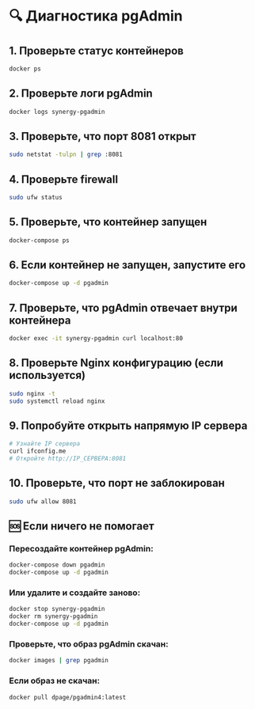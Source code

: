 # 🔍 Диагностика pgAdmin

## 1. Проверьте статус контейнеров
```bash
docker ps
```

## 2. Проверьте логи pgAdmin
```bash
docker logs synergy-pgadmin
```

## 3. Проверьте, что порт 8081 открыт
```bash
sudo netstat -tulpn | grep :8081
```

## 4. Проверьте firewall
```bash
sudo ufw status
```

## 5. Проверьте, что контейнер запущен
```bash
docker-compose ps
```

## 6. Если контейнер не запущен, запустите его
```bash
docker-compose up -d pgadmin
```

## 7. Проверьте, что pgAdmin отвечает внутри контейнера
```bash
docker exec -it synergy-pgadmin curl localhost:80
```

## 8. Проверьте Nginx конфигурацию (если используется)
```bash
sudo nginx -t
sudo systemctl reload nginx
```

## 9. Попробуйте открыть напрямую IP сервера
```bash
# Узнайте IP сервера
curl ifconfig.me
# Откройте http://IP_СЕРВЕРА:8081
```

## 10. Проверьте, что порт не заблокирован
```bash
sudo ufw allow 8081
```

## 🆘 Если ничего не помогает

### Пересоздайте контейнер pgAdmin:
```bash
docker-compose down pgadmin
docker-compose up -d pgadmin
```

### Или удалите и создайте заново:
```bash
docker stop synergy-pgadmin
docker rm synergy-pgadmin
docker-compose up -d pgadmin
```

### Проверьте, что образ pgAdmin скачан:
```bash
docker images | grep pgadmin
```

### Если образ не скачан:
```bash
docker pull dpage/pgadmin4:latest
```
